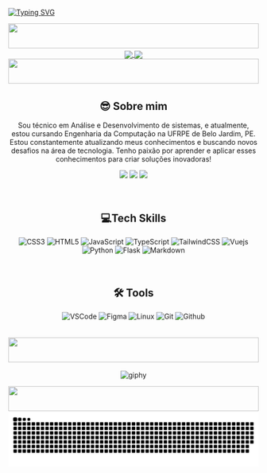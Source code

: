 [![Typing SVG](https://readme-typing-svg.herokuapp.com?font=Fira+Code&duration=6000&pause=1000&center=true&width=1000&weight=600&size=30&color=7F3ACE&lines=%3CWelcome+to+my+Github!%2F%3E)](https://git.io/typing-svg)

<img width="100%" height="50" src="https://i.imgur.com/dBaSKWF.gif"/>

<div align="center">  
  <a href="https://github.com/anuraghazra/github-readme-stats">
    <img height=200 align="center" src="https://github-readme-stats.vercel.app/api?username=emersondev21&rank_icon=github&card_width=225&locale=pt-br&theme=midnight-purple" />
  </a>
  <a href="https://github.com/emersondev21/convoychat">
    <img height=200 align="center" src="https://github-readme-stats.vercel.app/api/top-langs?username=emersondev21&layout=compact&langs_count=8&card_width=180&locale=pt-br&theme=midnight-purple" />
  </a>
</div>
<img width="100%" height="50" src="https://i.imgur.com/dBaSKWF.gif"/>
<h2 align="center" underline="none">😎 Sobre mim</h2>
  <div style="display: inline_block" align="center">
    <p>Sou técnico em Análise e Desenvolvimento de sistemas, e atualmente, estou cursando Engenharia da Computação na UFRPE de Belo Jardim, PE. Estou constantemente atualizando meus conhecimentos e buscando novos desafios na área de tecnologia. Tenho paixão por aprender e aplicar esses conhecimentos para criar soluções inovadoras!</p>
    <a href = "mailto:emerson.dev21@gmail.com"><img src="https://img.shields.io/badge/Gmail-D14836?style=for-the-badge&logo=gmail&logoColor=white" target="_blank"></a>
    <a href="[https://instagram.com/emerson21.dev](https://www.instagram.com/emerson21.dev/)" target="_blank"><img src="https://img.shields.io/badge/-Instagram-%23E4405F?style=for-the-badge&logo=instagram&logoColor=white"></a>
    <a href="https://www.linkedin.com/in/emerson-batista-937826218/" target="_blank"><img src="https://img.shields.io/badge/-LinkedIn-%230077B5?style=for-the-badge&logo=linkedin&logoColor=white"></a>
  </div>
</div>

<br/>
<br/>

<h2 align="center">💻Tech Skills</h2>
  <div style="display: inline_block" align="center" border="none">
    <img src="https://cdn.jsdelivr.net/gh/devicons/devicon/icons/css3/css3-plain.svg" width="50" height="50" alt="CSS3"/>
    <img src="https://cdn.jsdelivr.net/gh/devicons/devicon/icons/html5/html5-plain.svg" width="50" height="50" alt="HTML5"/>
    <img src="https://cdn.jsdelivr.net/gh/devicons/devicon/icons/javascript/javascript-plain.svg" width="50" height="50" alt="JavaScript"/>
    <img src="https://cdn.jsdelivr.net/gh/devicons/devicon/icons/typescript/typescript-plain.svg" width="50" height="50" alt="TypeScript"/>
    <img src="https://cdn.jsdelivr.net/gh/devicons/devicon/icons/tailwindcss/tailwindcss-original.svg" width="50" height="50" alt="TailwindCSS"/>
    <img src="https://cdn.jsdelivr.net/gh/devicons/devicon/icons/vuejs/vuejs-original.svg" width="50" height="50" alt="Vuejs"/>
    <img src="https://cdn.jsdelivr.net/gh/devicons/devicon/icons/python/python-original.svg" width="50" height="50" alt="Python"/>
    <img src="https://cdn.jsdelivr.net/gh/devicons/devicon/icons/flask/flask-original.svg" width="50" height="50" alt="Flask"/>
    <img src="https://cdn.jsdelivr.net/gh/devicons/devicon/icons/markdown/markdown-original.svg" width="50" height="50" alt="Markdown"/>
  </div>

<br/>
<br/>

<h2 align="center"> 🛠️ Tools </h2>
  <div style="display: inline_block" align="center">
    <img src="https://cdn.jsdelivr.net/gh/devicons/devicon/icons/vscode/vscode-original.svg" width="50" height="50" alt="VSCode"/>
    <img src="https://cdn.jsdelivr.net/gh/devicons/devicon/icons/figma/figma-original.svg" width="50" height="50" alt="Figma"/>
    <img src="https://cdn.jsdelivr.net/gh/devicons/devicon/icons/linux/linux-original.svg" width="50" height="50" alt="Linux"/>
    <img src="https://cdn.jsdelivr.net/gh/devicons/devicon/icons/git/git-plain.svg" width="50" height="50" alt="Git"/>
    <img src="https://cdn.jsdelivr.net/gh/devicons/devicon/icons/github/github-original.svg" width="50" height="50" alt="Github"/>
  </div>         

<br/>
<br/>
<!--
<h2 align="center"> 📧 Contact </h2>
  <div style="display: inline_block" align="center">
    <a href = "mailto:emerson.dev21@gmail.com"><img src="https://img.shields.io/badge/Gmail-D14836?style=for-the-badge&logo=gmail&logoColor=white" target="_blank"></a>
    <a href="[https://instagram.com/emerson21.dev](https://www.instagram.com/emerson21.dev/)" target="_blank"><img src="https://img.shields.io/badge/-Instagram-%23E4405F?style=for-the-badge&logo=instagram&logoColor=white"></a>
    <a href="https://www.linkedin.com/in/emerson-batista-937826218/" target="_blank"><img src="https://img.shields.io/badge/-LinkedIn-%230077B5?style=for-the-badge&logo=linkedin&logoColor=white"></a>
  
<br/>
<br/>
-->
<img width="100%" height="50" src="https://i.imgur.com/dBaSKWF.gif"/>
<div style="display: inline_block" align="center">
  
  ![giphy](https://user-images.githubusercontent.com/84859510/212221009-c84e291d-6951-4e48-b08e-16b88a2bda41.gif)
</div>
  
<img width="100%" height="50" src="https://i.imgur.com/dBaSKWF.gif"/>

<picture align="center">
  <source media="(prefers-color-scheme: dark)" srcset="https://raw.githubusercontent.com/emersondev21/emersondev21/output/github-contribution-grid-snake-dark.svg">
  <source media="(prefers-color-scheme: light)" srcset="https://raw.githubusercontent.com/emersondev21/emersondev21/output/github-contribution-grid-snake-dark.svg">
  <img align="center" alt="github contribution grid snake animation" src="https://raw.githubusercontent.com/emersondev21/emersondev21/output/github-contribution-grid-snake.svg">
</picture>
